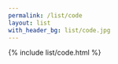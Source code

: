 ```yaml
---
permalink: /list/code  
layout: list  
with_header_bg: list/code.jpg
---
```


{% include list/code.html %}